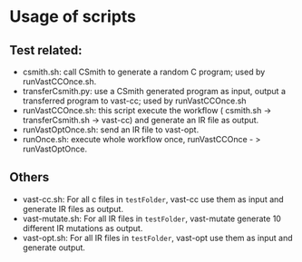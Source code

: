 # Usage of scripts
## Test related:
  + csmith.sh: call CSmith to generate a random C program; used by runVastCCOnce.sh. 
  + transferCsmith.py: use a CSmith generated program as input, output a transferred program to vast-cc; used by runVastCCOnce.sh
  + runVastCCOnce.sh: this script execute the workflow ( csmith.sh -> transferCsmith.sh -> vast-cc) and generate an IR file as output. 
  + runVastOptOnce.sh: send an IR file to vast-opt. 
  + runOnce.sh: execute whole workflow once, runVastCCOnce - > runVastOptOnce. 
## Others 
  + vast-cc.sh: For all c files in `testFolder`, vast-cc use them as input and generate IR files as output. 
  + vast-mutate.sh: For all IR files in `testFolder`, vast-mutate generate 10 different IR mutations as output.
  + vast-opt.sh: For all IR files in `testFolder`, vast-opt use them as input and generate output.
